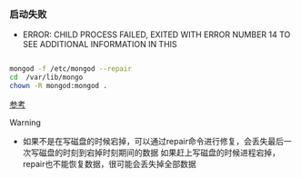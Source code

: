 ### 启动失败

- ERROR: CHILD PROCESS FAILED, EXITED WITH ERROR NUMBER 14 TO SEE ADDITIONAL INFORMATION IN THIS

```bash

mongod -f /etc/mongod --repair
cd  /var/lib/mongo
chown -R mongod:mongod .

```

[参考](https://blog.csdn.net/ya0ng/article/details/119799982)

> [!WARNING]
> - 如果不是在写磁盘的时候宕掉，可以通过repair命令进行修复，会丢失最后一次写磁盘的时刻到宕掉时刻期间的数据
如果赶上写磁盘的时候进程宕掉，repair也不能恢复数据，很可能会丢失掉全部数据